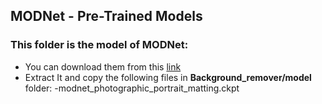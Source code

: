 ## MODNet - Pre-Trained Models
### This folder is the model of MODNet:
- You can download them from this [link](https://drive.google.com/file/d/1BgQro5TxRQ99BwjktKEzR-pXeqGRIkqm/view?usp=sharing)
- Extract It and copy the following files in **Background_remover/model** folder:
    -modnet_photographic_portrait_matting.ckpt
